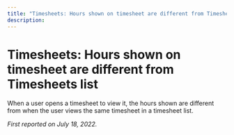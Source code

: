 ```yaml
---
title: "Timesheets: Hours shown on timesheet are different from Timesheets list"
description: 
---
```


# Timesheets: Hours shown on timesheet are different from Timesheets list

When a user opens a timesheet to view it, the hours shown are different from when the user views the same timesheet in a timesheet list.

_First reported on July 18, 2022._

